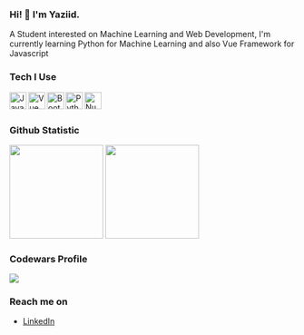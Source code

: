 ### Hi! 👋 I'm Yaziid.

A Student interested on Machine Learning and Web Development, I'm currently learning Python for Machine Learning and also Vue Framework for Javascript

### Tech I Use
<a href="#"><img align="left" alt="JavaScript" title="JavaScript" width="30px" src="https://upload.wikimedia.org/wikipedia/commons/9/99/Unofficial_JavaScript_logo_2.svg" /></a>
<a href="#"><img align="left" alt="Vue" title="Vue" width="30px" src="https://upload.wikimedia.org/wikipedia/commons/9/95/Vue.js_Logo_2.svg" /></a>
<a href="#"><img align="left" alt="Bootstrap" title="Bootstrap" width="30px" src="https://upload.wikimedia.org/wikipedia/commons/b/b2/Bootstrap_logo.svg" /></a>
<a href="#"><img align="left" alt="Python" title="Python" width="30px" src="https://upload.wikimedia.org/wikipedia/commons/c/c3/Python-logo-notext.svg" /></a>
<a href="#"><img align="left" alt="Numpy" title="Numpy" width="30px" src="https://cdn.worldvectorlogo.com/logos/numpy-1.svg" /></a>
<br>
<br>

### Github Statistic
<p align="left">
  <img height="165em" src="https://github-readme-stats-eight-theta.vercel.app/api?username=bhayazeed&show_icons=true&theme=algolia&include_all_commits=true&count_private=true"/>
  <img height="165em" src="https://github-readme-stats-eight-theta.vercel.app/api/top-langs/?username=bhayazeed&layout=compact&langs_count=8&theme=algolia"/>
</a>
</p>

### Codewars Profile
<p align="left">
  <a href="https://www.codewars.com/users/azeed/stats" target=_blank>
    <img src="https://www.codewars.com/users/azeed/badges/large">
  </a>
</p>

### Reach me on
- <a href="https://www.linkedin.com/in/m-bhayaziid-amalin-b8839a2a0/">LinkedIn</a>


<!---
Bhayazeed/Bhayazeed is a ✨ special ✨ repository because its `README.md` (this file) appears on your GitHub profile.
You can click the Preview link to take a look at your changes.
--->
